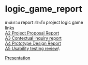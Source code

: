 # logic_game_report
แหล่งรวม report สำหรับ project logic game \
links \
[A2 Project Proposal Report][1]\
[A3 Contextual inquiry report][2]\
[A4 Prototype Design Report][3]\
[A5 Usability testing review][4]\

[Presentation][5]



[1]:https://docs.google.com/document/d/1IKnRLV43jsFUBqxbvm4Y-GQDjyRvdh5_OFR_PMn8J-s/edit "A2"
[2]:https://docs.google.com/document/d/1ucfo2Qc_zKncFl4BteWtYfrY5hNPgQlfZZu1cx8LFdU/edit "A3"
[3]:https://docs.google.com/document/d/1yGw0CbQDW0iD02DPANfOA3khA9alCwS-FPtMGsQGQGI/edit "A4"
[4]:https://docs.google.com/document/d/100-YjafuJorAkST0mxk784UG_MNOAos8jiFHSoNVc6A/edit "A5"
[5]:https://docs.google.com/presentation/d/1ts0Cu6UxYbcKkKO_EoOTfDN8h1kHo27MrDrFfk7_l9o/edit?usp=sharing "slide"
